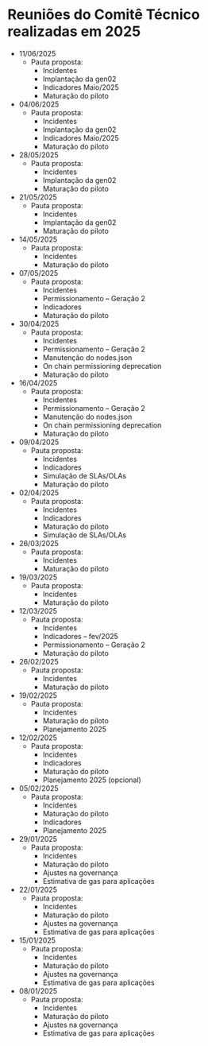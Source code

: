 # Reuniões do Comitê Técnico realizadas em 2025

- 11/06/2025
  - Pauta proposta:
    - Incidentes
    - Implantação da gen02
    - Indicadores Maio/2025
    - Maturação do piloto
- 04/06/2025
  - Pauta proposta:
    - Incidentes
    - Implantação da gen02
    - Indicadores Maio/2025
    - Maturação do piloto
- 28/05/2025
  - Pauta proposta:
    - Incidentes
    - Implantação da gen02
    - Maturação do piloto
- 21/05/2025
  - Pauta proposta:
    - Incidentes
    - Implantação da gen02
    - Maturação do piloto
- 14/05/2025
  - Pauta proposta:
    - Incidentes
    - Maturação do piloto
- 07/05/2025
  - Pauta proposta:
    - Incidentes
    - Permissionamento – Geração 2
    - Indicadores
    - Maturação do piloto
- 30/04/2025
  - Pauta proposta:
    - Incidentes
    - Permissionamento – Geração 2
    - Manutenção do nodes.json
    - On chain permissioning deprecation
    - Maturação do piloto
- 16/04/2025
  - Pauta proposta:
    - Incidentes
    - Permissionamento – Geração 2
    - Manutenção do nodes.json
    - On chain permissioning deprecation
    - Maturação do piloto
- 09/04/2025
  - Pauta proposta:
    - Incidentes
    - Indicadores
    - Simulação de SLAs/OLAs
    - Maturação do piloto
- 02/04/2025
  - Pauta proposta:
    - Incidentes
    - Indicadores
    - Maturação do piloto
    - Simulação de SLAs/OLAs
- 26/03/2025
  - Pauta proposta:
    - Incidentes
    - Maturação do piloto
- 19/03/2025
  - Pauta proposta:
    - Incidentes
    - Maturação do piloto
- 12/03/2025
  - Pauta proposta:
    - Incidentes
    - Indicadores – fev/2025
    - Permissionamento – Geração 2
    - Maturação do piloto
- 26/02/2025
  - Pauta proposta:
    - Incidentes
    - Maturação do piloto
- 19/02/2025
  - Pauta proposta:
    - Incidentes
    - Maturação do piloto
    - Planejamento 2025
- 12/02/2025
  - Pauta proposta:
    - Incidentes
    - Indicadores
    - Maturação do piloto
    - Planejamento 2025 (opcional)
- 05/02/2025
  - Pauta proposta:
    - Incidentes
    - Maturação do piloto
    - Indicadores
    - Planejamento 2025
- 29/01/2025
  - Pauta proposta:
    - Incidentes
    - Maturação do piloto
    - Ajustes na governança
    - Estimativa de gas para aplicações
- 22/01/2025
  - Pauta proposta:
    - Incidentes
    - Maturação do piloto
    - Ajustes na governança
    - Estimativa de gas para aplicações
- 15/01/2025
  - Pauta proposta:
    - Incidentes
    - Maturação do piloto
    - Ajustes na governança
    - Estimativa de gas para aplicações
- 08/01/2025
  - Pauta proposta:
    - Incidentes
    - Maturação do piloto
    - Ajustes na governança
    - Estimativa de gas para aplicações
